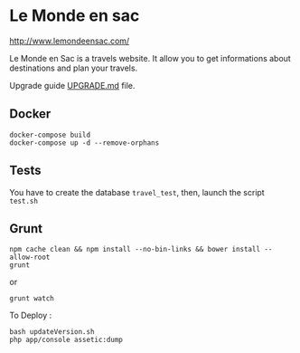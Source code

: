 Le Monde en sac
======

http://www.lemondeensac.com/

Le Monde en Sac is a travels website. It allow you to get informations about destinations and plan your travels.

Upgrade guide [UPGRADE.md](UPGRADE.md)
file.

## Docker

```
docker-compose build
docker-compose up -d --remove-orphans
```


## Tests

You have to create the database `travel_test`, then, launch the script `test.sh`

## Grunt

```
npm cache clean && npm install --no-bin-links && bower install --allow-root
grunt
```

or

```
grunt watch
```

To Deploy :

```
bash updateVersion.sh
php app/console assetic:dump
```
